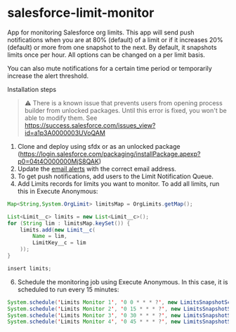 # salesforce-limit-monitor
App for monitoring Salesforce org limits. This app will send push notifications when you are at 80% (default) of a limit or if it increases 20% (default) or more from one snapshot to the next. By default, it snapshots limits once per hour. All options can be changed on a per limit basis.

You can also mute notifications for a certain time period or temporarily increase the alert threshold.

Installation steps

> :warning: There is a known issue that prevents users from opening process builder from unlocked packages. Until this error is fixed, you won't be able to modify them. See https://success.salesforce.com/issues_view?id=a1p3A0000003UVoQAM

1. Clone and deploy using sfdx or as an unlocked package (https://login.salesforce.com/packaging/installPackage.apexp?p0=04t4O000000MjS8QAK)
2. Update the [email alerts](https://github.com/dhoechst/salesforce-limit-monitor/blob/master/force-app/main/default/workflows/LimitSnapshot__c.workflow-meta.xml) with the correct email address.
3. To get push notifications, add users to the Limit Notification Queue.
4. Add Limits records for limits you want to monitor. To add all limits, run this in Execute Anonymous:
```java
Map<String,System.OrgLimit> limitsMap = OrgLimits.getMap();

List<Limit__c> limits = new List<Limit__c>();
for (String lim : limitsMap.keySet()) {
    limits.add(new Limit__c(
    	Name = lim,
    	LimitKey__c = lim
    ));
}

insert limits;
```
6. Schedule the monitoring job using Execute Anonymous. In this case, it is scheduled to run every 15 minutes:
```java
System.schedule('Limits Monitor 1', '0 0 * * * ?', new LimitsSnapshotSchedule());
System.schedule('Limits Monitor 2', '0 15 * * * ?', new LimitsSnapshotSchedule());
System.schedule('Limits Monitor 3', '0 30 * * * ?', new LimitsSnapshotSchedule());
System.schedule('Limits Monitor 4', '0 45 * * * ?', new LimitsSnapshotSchedule());
```